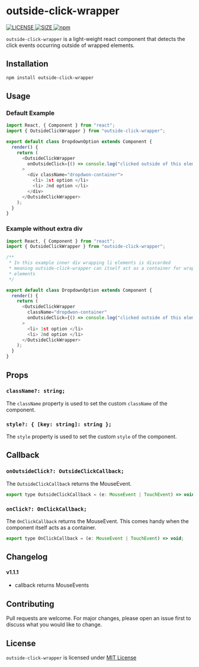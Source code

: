 # outside-click-wrapper

<a target="_blank" rel="noopener noreferrer" href="https://github.com/devendraSaroj/outside-click-wrapper/blob/master/LICENSE" >
<img alt="LICENSE" src="https://img.shields.io/npm/l/outside-click-wrapper">
</a>

<a target="_blank" rel="noopener noreferrer" href="https://www.npmjs.com/package/outside-click-wrapper" >
<img alt="SIZE" src="https://img.shields.io/bundlephobia/min/outside-click-wrapper">
</a>

<a target="_blank" rel="noopener noreferrer" href="https://www.npmjs.com/package/outside-click-wrapper" >
<img alt="npm" src="https://img.shields.io/npm/v/outside-click-wrapper">
</a>

`outside-click-wrapper` is a light-weight react component that detects the click events occurring outside of wrapped elements.

## Installation

```bash
npm install outside-click-wrapper
```

## Usage

### Default Example

```javascript
import React, { Component } from "react";
import { OutsideClickWrapper } from "outside-click-wrapper";

export default class DropdownOption extends Component {
  render() {
    return (
      <OutsideClickWrapper
        onOutsideClick={() => console.log("clicked outside of this element")}
      >
        <div className="dropdwon-container">
          <li> 1st option </li>
          <li> 2nd option </li>
        </div>
      </OutsideClickWrapper>
    );
  }
}
```

### Example without extra div

```javascript
import React, { Component } from "react";
import { OutsideClickWrapper } from "outside-click-wrapper";

/**
 * In this example inner div wrapping li elements is discarded
 * meaning outside-click-wrapper can itself act as a container for wrapped
 * elements
 */

export default class DropdownOption extends Component {
  render() {
    return (
      <OutsideClickWrapper
        className="dropdwon-container"
        onOutsideClick={() => console.log("clicked outside of this element")}
      >
        <li> 1st option </li>
        <li> 2nd option </li>
      </OutsideClickWrapper>
    );
  }
}
```

## Props

### `className?: string;`

The `className` property is used to set the custom `className` of the component.

### `style?: { [key: string]: string };`

The `style` property is used to set the custom `style` of the component.

## Callback

### `onOutsideClick?: OutsideClickCallback;`

The `OutsideClickCallback` returns the MouseEvent.

```javascript
export type OutsideClickCallback = (e: MouseEvent | TouchEvent) => void;
```

### `onClick?: OnClickCallback;`

The `OnClickCallback` returns the MouseEvent. This comes handy when the component itself acts as a container.

```javascript
export type OnClickCallback = (e: MouseEvent | TouchEvent) => void;
```

## Changelog

#### v1.1.1

- callback returns MouseEvents

## Contributing

Pull requests are welcome. For major changes, please open an issue first to discuss what you would like to change.

## License

`outside-click-wrapper` is licensed under [MIT License](https://github.com/devendraSaroj/outside-click-wrapper/blob/master/LICENSE)
